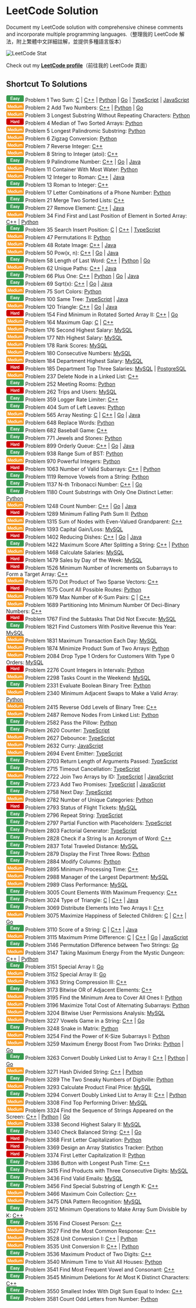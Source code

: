 # LeetCode Solution

Document my LeetCode solution with comprehensive chinese comments and incorporate multiple programming languages.（整理我的 LeetCode 解法，附上繁體中文詳細註解，並提供多種語言版本）  

![LeetCode Stat](https://leetcard.jacoblin.cool/xiong1998)

Check out my **[LeetCode profile](https://leetcode.com/u/xiong1998/)**（前往我的 LeetCode 頁面）

## Shortcut To Solutions

![easy](./icon/easy.png) Problem 1 Two Sum: [C](./c/0001_TwoSum.c) | [C++](./c++/0001_TwoSum.cpp) | [Python](./python/0001_two_sum.py) | [Go](./go/0001_two_sum.go) | [TypeScript](./typescript/0001_TwoSum.ts) | [JavaScript](./javascript/0001_TwoSum.js)  
![medium](./icon/medium.png) Problem 2 Add Two Numbers: [C++](./c++/0002_AddTwoNumbers.cpp) | [Python](./python/0002_add_two_numbers.py) | [Go](./go/0002_add_two_numbers.go)  
![medium](./icon/medium.png) Problem 3 Longest Substring Without Repeating Characters: [Python](./python/0003_longest_substring_without_repeating_characters.py)  
![hard](./icon/hard.png) Problem 4 Median of Two Sorted Arrays: [Python](./python/0004_median_of_two_sorted_arrays.py)  
![medium](./icon/medium.png) Problem 5 Longest Palindromic Substring: [Python](./python/0005_longest_palindromic_substring.py)  
![medium](./icon/medium.png) Problem 6 Zigzag Conversion: [Python](./python/0006_zigzag_conversion.py)  
![medium](./icon/medium.png) Problem 7 Reverse Integer: [C++](./c++/0007_ReverseInteger.cpp)  
![medium](./icon/medium.png) Problem 8 String to Integer (atoi): [C++](./c++/0008_StringToIntegerAtoi.cpp)  
![easy](./icon/easy.png) Problem 9 Palindrome Number: [C++](./c++/0009_PalindromeNumber.cpp) | [Go](./go/0009_palindrome_number.go) | [Java](./java/0009_PalindromeNumber.java)  
![medium](./icon/medium.png) Problem 11 Container With Most Water: [Python](./python/0011_container_with_most_water.py)  
![medium](./icon/medium.png) Problem 12 Integer to Roman: [C++](./c++/0012_IntegerToRoman.cpp) | [Java](./java/0012_IntegerToRoman.java)  
![easy](./icon/easy.png) Problem 13 Roman to Integer: [C++](./c++/0013_RomanToInteger.cpp)  
![medium](./icon/medium.png) Problem 17 Letter Combinations of a Phone Number: [Python](./python/0017_letter_combinations_of_a_phone_number.py)  
![easy](./icon/easy.png) Problem 21 Merge Two Sorted Lists: [C++](./c++/0021_MergeTwoSortedLists.cpp)  
![easy](./icon/easy.png) Problem 27 Remove Element: [C++](./c++/0027_RemoveElement.cpp) | [Java](./java/0027_RemoveElement.java)  
![medium](./icon/medium.png) Problem 34 Find First and Last Position of Element in Sorted Array: [C++](./c++/0034_FindFirstAndLastPositionOfElementInSortedArray.cpp) | [Python](./python/0034_find_first_and_last_position_of_elementIn_sorted_array.py)  
![easy](./icon/easy.png) Problem 35 Search Insert Position: [C](./c/0035_SearchInsertPosition.c) | [C++](./c++/0035_SearchInsertPosition.cpp) | [TypeScript](./typescript/0035_SearchInsertPosition.ts)  
![medium](./icon/medium.png) Problem 47 Permutations II: [Python](./python/0047_permutations_ii.py)  
![medium](./icon/medium.png) Problem 48 Rotate Image: [C++](./c++/0048_RotateImage.cpp) | [Java](./java/0048_RotateImage.java)  
![medium](./icon/medium.png) Problem 50 Pow(x, n): [C++](./c++/0050_PowXN.cpp) | [Go](./go/0050_pow_x_n.go) | [Java](./java/0050_PowXN.java)  
![easy](./icon/easy.png) Problem 58 Length of Last Word: [C++](./c++/0058_LengthOfLastWord.cpp) | [Python](./python/0058_length_of_last_word.py) | [Go](./go/0058_length_of_last_word.go)  
![medium](./icon/medium.png) Problem 62 Unique Paths: [C++](./c++/0062_UniquePaths.cpp) | [Java](./java/0062_UniquePaths.java)  
![easy](./icon/easy.png) Problem 66 Plus One: [C++](./c++/0066_PlusOne.cpp) | [Python](./python/0066_plus_one.py) | [Go](./go/0066_plus_one.go) | [Java](./java/0066_PlusOne.java)  
![easy](./icon/easy.png) Problem 69 Sqrt(x): [C++](./c++/0069_SqrtX.cpp) | [Go](./go/0069_sqrt_x.go) | [Java](./java/0069_SqrtX.java)  
![medium](./icon/medium.png) Problem 75 Sort Colors: [Python](./python/0075_sort_colors.py)  
![easy](./icon/easy.png) Problem 100 Same Tree: [TypeScript](./typescript/0100_SameTree.ts) | [Java](./java/0100_SameTree.java)  
![medium](./icon/medium.png) Problem 120 Triangle: [C++](./c++/0120_Triangle.cpp) | [Go](./go/0120_triangle.go) | [Java](./java/0120_Triangle.java)  
![hard](./icon/hard.png) Problem 154 Find Minimum in Rotated Sorted Array II: [C++](./c++/0154_FindMinimumInRotatedSortedArrayII.cpp) | [Go](./go/0154_find_minimum_in_rotated_sorted_array_II.go)  
![medium](./icon/medium.png) Problem 164 Maximum Gap: [C](./c/0164_MaximumGap.c) | [C++](./c++/0164_MaximumGap.cpp)  
![medium](./icon/medium.png) Problem 176 Second Highest Salary: [MySQL](./mysql/0176_SecondHighestSalary.sql)  
![medium](./icon/medium.png) Problem 177 Nth Highest Salary: [MySQL](./mysql/0177_NthHighestSalary.sql)  
![medium](./icon/medium.png) Problem 178 Rank Scores: [MySQL](./mysql/0178_RankScores.sql)  
![medium](./icon/medium.png) Problem 180 Consecutive Numbers: [MySQL](./mysql/0180_ConsecutiveNumbers.sql)  
![medium](./icon/medium.png) Problem 184 Department Highest Salary: [MySQL](./mysql/0184_DepartmentHighestSalary.sql)  
![hard](./icon/hard.png) Problem 185 Department Top Three Salaries: [MySQL](./mysql/0185_DepartmentTopThreeSalaries.sql) | [PostgreSQL](./postgresql/0185_DepartmentTopThreeSalaries.sql)  
![medium](./icon/medium.png) Problem 237 Delete Node in a Linked List: [C++](./c++/0237_DeleteNodeInALinkedList.cpp)  
![easy](./icon/easy.png) Problem 252 Meeting Rooms: [Python](./python/0252_meeting_rooms.py)  
![hard](./icon/hard.png) Problem 262 Trips and Users: [MySQL](./mysql/0262_TripsAndUsers.sql)  
![easy](./icon/easy.png) Problem 359 Logger Rate Limiter: [C++](./c++/0359_LoggerRateLimiter.cpp)  
![easy](./icon/easy.png) Problem 404 Sum of Left Leaves: [Python](./python/0404_sum_of_left_leaves.py)  
![medium](./icon/medium.png) Problem 565 Array Nesting: [C](./c/0565_ArrayNesting.c) | [C++](./c++/0565_ArrayNesting.cpp) | [Go](./go/0565_array_nesting.go) | [Java](./java/0565_ArrayNesting.java)  
![medium](./icon/medium.png) Problem 648 Replace Words: [Python](./python/0648_replace_words.py)  
![easy](./icon/easy.png) Problem 682 Baseball Game: [C++](./c++/0682_BaseballGame.cpp)  
![easy](./icon/easy.png) Problem 771 Jewels and Stones: [Python](./python/0771_jewels_and_stones.py)  
![hard](./icon/hard.png) Problem 899 Orderly Queue: [C++](./c++/0899_OrderlyQueue.cpp) | [Go](./go/0899_orderly_queue.go) | [Java](./java/0899_OrderlyQueue.java)  
![easy](./icon/easy.png) Problem 938 Range Sum of BST: [Python](./python/0938_range_sum_of_bst.py)  
![medium](./icon/medium.png) Problem 970 Powerful Integers: [Python](./python/0970_powerful_integers.py)  
![hard](./icon/hard.png) Problem 1063 Number of Valid Subarrays: [C++](./c++/1063_NumberOfValidSubarrays.cpp) | [Python](./python/1063_number_of_valid_subarrays.py)  
![easy](./icon/easy.png) Problem 1119 Remove Vowels from a String: [Python](./python/1119_remove_vowels_from_a_string.py)  
![easy](./icon/easy.png) Problem 1137 N-th Tribonacci Number: [C++](./c++/1137_NthTribonacciNumber.cpp) | [Go](./go/1137_nth_tribonacci_number.go)  
![easy](./icon/easy.png) Problem 1180 Count Substrings with Only One Distinct Letter: [Python](./python/1180_count_substrings_with_only_one_distinct_letter.py)  
![medium](./icon/medium.png) Problem 1248 Count Number: [C++](./c++/1248_CountNumberOfNiceSubarrays.cpp) | [Go](./go/1248_count_number_of_nice_subarrays.go) | [Java](./java/1248_CountNumberOfNiceSubarrays.java)  
![hard](./icon/hard.png) Problem 1289 Minimum Falling Path Sum II: [Python](./python/1289_minimum_falling_path_sum_ii.py)  
![medium](./icon/medium.png) Problem 1315 Sum of Nodes with Even-Valued Grandparent: [C++](./c++/1315_SumOfNodesWithEvenValuedGrandparent.cpp)  
![medium](./icon/medium.png) Problem 1393 Capital Gain/Loss: [MySQL](./mysql/1393_CapitalGainLoss.sql)  
![hard](./icon/hard.png) Problem 1402 Reducing Dishes: [C++](./c++/1402_ReducingDishes.cpp) | [Go](./go/1402_reducing_dishes.go) | [Java](./java/1402_ReducingDishes.java)  
![easy](./icon/easy.png) Problem 1422 Maximum Score After Splitting a String: [C++](./c++/1422_MaximumScoreAfterSplittingAString.cpp) | [Python](./python/1422_maximum_score_after_splitting_a_string.py)  
![medium](./icon/medium.png) Problem 1468 Calculate Salaries: [MySQL](./mysql/1468_CalculateSalaries.sql)  
![hard](./icon/hard.png) Problem 1479 Sales by Day of the Week: [MySQL](./mysql/1479_SalesByDayOfTheWeek.sql)  
![hard](./icon/hard.png) Problem 1526 Minimum Number of Increments on Subarrays to Form a Target Array: [C++](./c++/1526_MinimumNumberOfIncrementsOnSubarraysToFormATargetArray.cpp)  
![medium](./icon/medium.png) Problem 1570 Dot Product of Two Sparse Vectors: [C++](./c++/1570_DotProductOfTwoSparseVectors.cpp)  
![hard](./icon/hard.png) Problem 1575 Count All Possible Routes: [Python](./python/1575_count_all_possible_routes.py)  
![medium](./icon/medium.png) Problem 1679 Max Number of K-Sum Pairs: [C](./c/1679_MaxNumberOfKSumPairs.c) | [C++](./c++/1679_MaxNumberOfKSumPairs.cpp)  
![medium](./icon/medium.png) Problem 1689 Partitioning Into Minimum Number Of Deci-Binary Numbers: [C++](./c++/1689_PartitioningIntoMinimumNumberOfDeciBinaryNumbers.cpp)  
![hard](./icon/hard.png) Problem 1767 Find the Subtasks That Did Not Execute: [MySQL](./mysql/1767_FindTheSubtasksThatDidNotExecute.sql)  
![easy](./icon/easy.png) Problem 1821 Find Customers With Positive Revenue this Year: [MySQL](./mysql/1821_FindCustomersWithPositiveRevenueThisYear.sql)  
![medium](./icon/medium.png) Problem 1831 Maximum Transaction Each Day: [MySQL](./mysql/1831_MaximumTransactionEachDay.sql)  
![medium](./icon/medium.png) Problem 1874 Minimize Product Sum of Two Arrays: [Python](./python/1874_minimize_product_sum_of_two_arrays.py)  
![medium](./icon/medium.png) Problem 2084 Drop Type 1 Orders for Customers With Type 0 Orders: [MySQL](./mysql/2084_DropType1OrdersForCustomersWithType0Orders.sql)  
![hard](./icon/hard.png) Problem 2276 Count Integers in Intervals: [Python](./python/2276_count_integers_in_intervals.py)  
![medium](./icon/medium.png) Problem 2298 Tasks Count in the Weekend: [MySQL](./mysql/2298_TasksCountInTheWeekend.sql)  
![easy](./icon/easy.png) Problem 2331 Evaluate Boolean Binary Tree: [Python](./python/2331_evaluate_boolean_binary_tree.py)  
![medium](./icon/medium.png) Problem 2340 Minimum Adjacent Swaps to Make a Valid Array: [Python](./python/2340_minimum_adjacent_swaps_to_make_a_valid_array.py)  
![medium](./icon/medium.png) Problem 2415 Reverse Odd Levels of Binary Tree: [C++](./c++/2415_ReverseOddLevelsOfBinaryTree.cpp)  
![medium](./icon/medium.png) Problem 2487 Remove Nodes From Linked List: [Python](./python/2487_remove_nodes_from_linked_list.py)  
![easy](./icon/easy.png) Problem 2582 Pass the Pillow: [Python](./python/2582_pass_the_pillow.py)  
![easy](./icon/easy.png) Problem 2620 Counter: [TypeScript](./typescript/2620_Counter.ts)  
![medium](./icon/medium.png) Problem 2627 Debounce: [TypeScript](./typescript/2627_Debounce.ts)  
![medium](./icon/medium.png) Problem 2632 Curry: [JavaScript](./javascript/2632_Curry.js)  
![medium](./icon/medium.png) Problem 2694 Event Emitter: [TypeScript](./typescript/2694_EventEmitter.ts)  
![easy](./icon/easy.png) Problem 2703 Return Length of Arguments Passed: [TypeScript](./typescript/2703_ReturnLengthOfArgumentsPassed.ts)  
![easy](./icon/easy.png) Problem 2715 Timeout Cancellation: [TypeScript](./typescript/2715_TimeoutCancellation.ts)  
![medium](./icon/medium.png) Problem 2722 Join Two Arrays by ID: [TypeScript](./typescript/2722_JoinTwoArraysByID.ts) | [JavaScript](./javascript/2722_JoinTwoArraysByID.js)  
![easy](./icon/easy.png) Problem 2723 Add Two Promises: [TypeScript](./typescript/2723_AddTwoPromises.ts) | [JavaScript](./javascript/2723_AddTwoPromises.js)  
![easy](./icon/easy.png) Problem 2758 Next Day: [TypeScript](./typescript/2758_NextDay.ts)  
![medium](./icon/medium.png) Problem 2782 Number of Unique Categories: [Python](./python/2782_number_of_unique_categories.py)  
![hard](./icon/hard.png) Problem 2793 Status of Flight Tickets: [MySQL](./mysql/2793_StatusOfFlightTickets.sql)  
![easy](./icon/easy.png) Problem 2796 Repeat String: [TypeScript](./typescript/2796_RepeatString.ts)  
![easy](./icon/easy.png) Problem 2797 Partial Function with Placeholders: [TypeScript](./typescript/2797_PartialFunctionWithPlaceholders.ts)  
![easy](./icon/easy.png) Problem 2803 Factorial Generator: [TypeScript](./typescript/2803_FactorialGenerator.ts)  
![easy](./icon/easy.png) Problem 2828 Check if a String Is an Acronym of Word: [C++](./c++/2828_CheckIfAStringIsAnAcronymOfWords.cpp)  
![easy](./icon/easy.png) Problem 2837 Total Traveled Distance: [MySQL](./mysql/2837_TotalTraveledDistance.sql)  
![easy](./icon/easy.png) Problem 2879 Display the First Three Rows: [Python](./python/2879_display_the_first_three_rows.py)  
![easy](./icon/easy.png) Problem 2884 Modify Columns: [Python](./python/2884_modify_columns.py)  
![medium](./icon/medium.png) Problem 2895 Minimum Processing Time: [C++](./c++/2895_MinimumProcessingTime.cpp)  
![medium](./icon/medium.png) Problem 2988 Manager of the Largest Department: [MySQL](./mysql/2988_ManagerOfTheLargestDepartment.sql)  
![medium](./icon/medium.png) Problem 2989 Class Performance: [MySQL](./mysql/2989_ClassPerformance.sql)  
![easy](./icon/easy.png) Problem 3005 Count Elements With Maximum Frequency: [C++](./c++/3005_CountElementsWithMaximumFrequency.cpp)  
![easy](./icon/easy.png) Problem 3024 Type of Triangle: [C](./c/3024_TypeOfTriangle.c) | [C++](./c++/3024_TypeOfTriangle.cpp) | [Java](./java/3024_TypeOfTriangle.java)  
![easy](./icon/easy.png) Problem 3069 Distribute Elements Into Two Arrays I: [C++](./c++/3069_DistributeElementsIntoTwoArraysI.cpp)  
![medium](./icon/medium.png) Problem 3075 Maximize Happiness of Selected Children: [C](./c/3075_MaximizeHappinessOfSelectedChildren.c) | [C++](./c++/3075_MaximizeHappinessOfSelectedChildren.cpp) | [Go](./go/3075_maximize_happiness_of_selected_children.go)  
![easy](./icon/easy.png) Problem 3110 Score of a String: [C](./c/3110_ScoreOfAString.c) | [C++](./c++/3110_ScoreOfAString.cpp) | [Java](./java/3110_ScoreOfAString.java)  
![medium](./icon/medium.png) Problem 3115 Maximum Prime Difference: [C](./c/3115_MaximumPrimeDifference.c) | [C++](./c++/3115_MaximumPrimeDifference.cpp) | [Go](./go/3115_maximum_prime_difference.go) | [JavaScript](./javascript/3115_MaximumPrimeDifference.js)  
![easy](./icon/easy.png) Problem 3146 Permutation Difference between Two Strings: [Go](./go/3146_permutation_difference_between_two_strings.go)  
![medium](./icon/medium.png) Problem 3147 Taking Maximum Energy From the Mystic Dungeon: [C++](./c++/3147_TakingMaximumEnergyFromTheMysticDungeon.cpp) | [Python](./python/3147_taking_maximum_energy_from_the_mystic_dungeon.py)  
![easy](./icon/easy.png) Problem 3151 Special Array I: [Go](./go/3151_special_array_I.go)  
![medium](./icon/medium.png) Problem 3152 Special Array II: [Go](./go/3152_special_array_II.go)  
![medium](./icon/medium.png) Problem 3163 String Compression III: [C++](./c++/3163_StringCompressionIII.cpp)  
![easy](./icon/easy.png) Problem 3173 Bitwise OR of Adjacent Elements: [C++](./c++/3173_BitwiseOrOfAdjacentElements.cpp)  
![medium](./icon/medium.png) Problem 3195 Find the Minimum Area to Cover All Ones I: [Python](./python/3195_fnd_the_minimum_area_to_cover_all_ones_i.py)  
![medium](./icon/medium.png) Problem 3196 Maximize Total Cost of Alternating Subarrays: [Python](./python/3196_maximize_total_cost_of_alternating_subarrays.py)  
![medium](./icon/medium.png) Problem 3204 Bitwise User Permissions Analysis: [MySQL](./mysql/3204_BitwiseUserPermissionsAnalysis.sql)  
![medium](./icon/medium.png) Problem 3227 Vowels Game in a String: [C++](./c++/3227_VowelsGameInAString.cpp) | [Go](./go/3227_vowels_game_in_a_string.go)  
![easy](./icon/easy.png) Problem 3248 Snake in Matrix: [Python](./python/3248_snake_in_matrix.py)  
![medium](./icon/medium.png) Problem 3254 Find the Power of K-Size Subarrays I: [Python](./python/3254_find_the_power_of_k-size_subarrays_i.py)  
![medium](./icon/medium.png) Problem 3259 Maximum Energy Boost From Two Drinks: [Python](./python/3259_maximum_energy_boost_from_two_drinks.py) | [Go](./go/3259_maximum_energy_boost_from_two_drinks.go)  
![easy](./icon/easy.png) Problem 3263 Convert Doubly Linked List to Array I: [C++](./c++/3263_ConvertDoublyLinkedListToArrayI.cpp) | [Python](./python/3263_convert_doubly_linked_list_to_array_i.py) | [Go](./go/3263_convert_doubly_linked_list_to_array_i.go)  
![medium](./icon/medium.png) Problem 3271 Hash Divided String: [C++](./c++/3271_HashDividedString.cpp) | [Python](./python/3271_hash_divided_string.py)  
![easy](./icon/easy.png) Problem 3289 The Two Sneaky Numbers of Digitville: [Python](./python/3289_the_two_sneaky_numbers_of_digitville.py)  
![medium](./icon/medium.png) Problem 3293 Calculate Product Final Price: [MySQL](./mysql/3293_CalculateProductFinalPrice.sql)  
![easy](./icon/easy.png) Problem 3294 Convert Doubly Linked List to Array II: [C++](./c++/3294_ConvertDoublyLinkedListToArrayII.cpp) | [Python](./python/3294_convert_doubly_linked_list_to_array_ii.py)  
![medium](./icon/medium.png) Problem 3308 Find Top Performing Driver: [MySQL](./mysql/3308_FindTopPerformingDriver.sql)  
![medium](./icon/medium.png) Problem 3324 Find the Sequence of Strings Appeared on the Screen: [C++](./c++/3324_FindTheSequenceOfStringsAppearedOnTheScreen.cpp) | [Python](./python/3324_find_the_sequence_of_strings_appeared_on_the_screen.py) | [Go](./go/3324_find_the_sequence_of_strings_appeared_on_the_screen.go)  
![medium](./icon/medium.png) Problem 3338 Second Highest Salary II: [MySQL](./mysql/3338_SecondHighestSalaryII.sql)  
![easy](./icon/easy.png) Problem 3340 Check Balanced String: [C++](./c++/3340_CheckBalancedString.cpp) | [Go](./go/3340_check_balanced_string.go)  
![hard](./icon/hard.png) Problem 3368 First Letter Capitalization: [Python](./python/3368_first_letter_capitalization.py)  
![hard](./icon/hard.png) Problem 3369 Design an Array Statistics Tracker: [Python](./python/3369_design_an_array_statistics_tracker.py)  
![hard](./icon/hard.png) Problem 3374 First Letter Capitalization II: [Python](./python/3374_first_letter_capitalization_ii.py)  
![easy](./icon/easy.png) Problem 3386 Button with Longest Push Time: [C++](./c++/3386_ButtonWithLongestPushTime.cpp)  
![easy](./icon/easy.png) Problem 3415 Find Products with Three Consecutive Digits: [MySQL](./mysql/3415_FindProductsWithThreeConsecutiveDigits.sql)  
![easy](./icon/easy.png) Problem 3436 Find Valid Emails: [MySQL](./mysql/3436_FindValidEmails.sql)  
![easy](./icon/easy.png) Problem 3456 Find Special Substring of Length K: [C++](./c++/3456_FindSpecialSubstringOfLengthK.cpp)  
![medium](./icon/medium.png) Problem 3466 Maximum Coin Collection: [C++](./c++/3466_MaximumCoinCollection.cpp)  
![medium](./icon/medium.png) Problem 3475 DNA Pattern Recognition: [MySQL](./mysql/3475_DNAPatternRecognition.sql)  
![easy](./icon/easy.png) Problem 3512 Minimum Operations to Make Array Sum Divisible by K: [C++](./c++/3512_MinimumOperationsToMakeArraySumDivisibleByK.cpp)  
![easy](./icon/easy.png) Problem 3516 Find Closest Person: [C++](./c++/3516_FindClosestPerson.cpp)  
![medium](./icon/medium.png) Problem 3527 Find the Most Common Response: [C++](./c++/3527_FindTheMostCommonResponse.cpp)  
![medium](./icon/medium.png) Problem 3528 Unit Conversion I: [C++](./c++/3528_UnitConversionI.cpp) | [Python](./python/3528_unit_conversion_i.py)  
![medium](./icon/medium.png) Problem 3535 Unit Conversion II: [C++](./c++/3535_UnitConversionII.cpp) | [Python](./python/3535_unit_conversion_ii.py)  
![easy](./icon/easy.png) Problem 3536 Maximum Product of Two Digits: [C++](./c++/3536_MaximumProductOfTwoDigits.cpp)  
![medium](./icon/medium.png) Problem 3540 Minimum Time to Visit All Houses: [Python](./python/3540_minimum_time_to_visit_all_houses.py)  
![easy](./icon/easy.png) Problem 3541 Find Most Frequent Vowel and Consonant: [C++](./c++/3541_FindMostFrequentVowelAndConsonant.cpp)  
![easy](./icon/easy.png) Problem 3545 Minimum Deletions for At Most K Distinct Characters: [C++](./c++/3545_MinimumDeletionsForAtMostKDistinctCharacters.cpp)  
![easy](./icon/easy.png) Problem 3550 Smallest Index With Digit Sum Equal to Index: [C++](./c++/3550_SmallestIndexWithDigitSumEqualToIndex.cpp)  
![easy](./icon/easy.png) Problem 3581 Count Odd Letters from Number: [Python](./python/3581_count_odd_letters_from_number.py)  